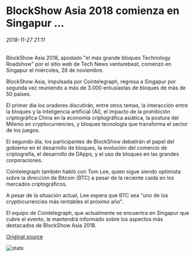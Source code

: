 # BlockShow Asia 2018 comienza en Singapur ...

###### 2018-11-27 21:11

BlockShow Asia 2018, apodado "el más grande bloques Technology Roadshow" por el sitio web de Tech News venturebeat, comenzó en Singapur el miércoles, 28 de noviembre.

BlockShow Asia, impulsada por Cointelegraph, regresa a Singapur por segunda vez reuniendo a más de 3.000 entusiastas de bloques de más de 50 países.

El primer día los oradores discutirán, entre otros temas, la interacción entre la bloques y la inteligencia artificial (AI), el impacto de la prohibición criptográfica China en la economía criptográfica asiática, la postura del Milenio en cryptocurrencies, y bloques tecnología que transforma el sector de los juegos.

El segundo día, los participantes de BlockShow debatirán el papel del gobierno en el desarrollo de bloques, la evolución del comercio de criptografía, el desarrollo de DApps, y el uso de bloques en las grandes corporaciones.

Cointelegraph también habló con Tom Lee, quien sigue siendo optimista sobre la dirección de Bitcoin (BTC) a pesar de la reciente caída en los mercados criptográficos.

A pesar de la situación actual, Lee espera que BTC sea "uno de los cryptocurrencies más rentables el próximo año".

El equipo de Cointelegraph, que actualmente se encuentra en Singapur que cubre el evento, le mantendrá informado sobre los aspectos más destacados de BlockShow Asia 2018.

[Original source](https://cointelegraph.com/news/blockshow-asia-2018-starts-in-singapore)

![stats](https://c.statcounter.com/11760860/0/a89fa40b/1/ "stats")